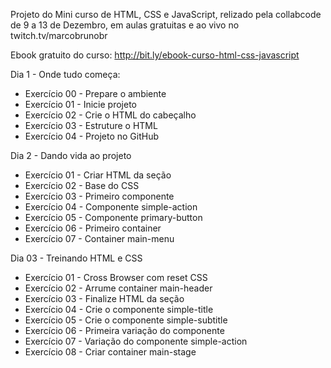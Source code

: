 Projeto do Mini curso de HTML, CSS e JavaScript, relizado pela collabcode de 9 a 13 de Dezembro, em aulas gratuitas e ao vivo no twitch.tv/marcobrunobr

Ebook gratuito do curso: http://bit.ly/ebook-curso-html-css-javascript

Dia 1 - Onde tudo começa: 
- Exercício 00 - Prepare o ambiente
- Exercício 01 - Inicie projeto
- Exercício 02 - Crie o HTML do cabeçalho
- Exercício 03 - Estruture o HTML
- Exercício 04 - Projeto no GitHub

Dia 2 - Dando vida ao projeto
- Exercício 01 - Criar HTML da seção
- Exercício 02 - Base do CSS
- Exercício 03 - Primeiro componente
- Exercício 04 - Componente simple-action
- Exercício 05 - Componente primary-button
- Exercício 06 - Primeiro container
- Exercício 07 - Container main-menu

Dia 03 - Treinando HTML e CSS
- Exercício 01 - Cross Browser com reset CSS
- Exercício 02 - Arrume container main-header
- Exercício 03 - Finalize HTML da seção
- Exercício 04 - Crie o componente simple-title
- Exercício 05 - Crie o componente simple-subtitle
- Exercício 06 - Primeira variação do componente
- Exercício 07 - Variação do componente simple-action
- Exercício 08 - Criar container main-stage

